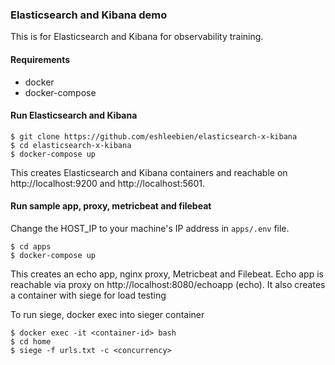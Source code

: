 ### Elasticsearch and Kibana demo
This is for Elasticsearch and Kibana for observability training.

#### Requirements
 - docker
 - docker-compose

#### Run Elasticsearch and Kibana
```
$ git clone https://github.com/eshleebien/elasticsearch-x-kibana
$ cd elasticsearch-x-kibana
$ docker-compose up 
```

This creates Elasticsearch and Kibana containers and reachable on http://localhost:9200 and http://localhost:5601.


#### Run sample app, proxy, metricbeat and filebeat
Change the HOST_IP to your machine's IP address in `apps/.env` file. 

```
$ cd apps
$ docker-compose up
```

This creates an echo app, nginx proxy, Metricbeat and Filebeat. Echo app is reachable via proxy on http://localhost:8080/echoapp (echo).
It also creates a container with siege for load testing

To run siege, docker exec into sieger container
```
$ docker exec -it <container-id> bash
$ cd home
$ siege -f urls.txt -c <concurrency>
```